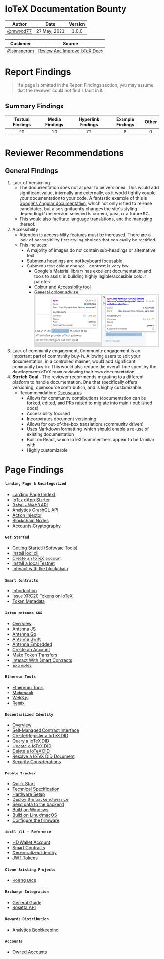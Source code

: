 # IoTeX Documentation Bounty

| Author          | Date           | Version  |
| :-------------: | :------------: | :------: |
| [@mwood77](https://github.com/mwood77) |  27 May, 2021  |  1.0.0   |

| Customer        | Source           |
| :-------------: | :-------------:  | 
| [@simonerom](https://github.com/simonerom) | [Review And Improve IoTeX Docs](https://gitcoin.co/issue/iotexproject/halogrants/32/100025753) |

# Report Findings
> If a page is omitted in the Report Findings section, you may assume that the reviewer could not find a fault in it.

## Summary Findings
| Textual Findings  | Media Findings   | Hyperlink Findings  | Example Findings  |  Other  |
| :-------------: | :------------: | :------: |   :------: |  :------: |
| 90              |  10            |  72      |    6       |   0       |

# Reviewer Recommendations

## General Findings
1. Lack of Versioning
    - The documentation does not appear to be versioned. This would add significant value, internally and externally, as it would tightly couple your documentation to your code. A fantastic example of this is [Google's Angular documentation](https://angular.io/docs), which not only is tied to release candidates, but also signifacntly changes the site's styling depending if the version selected is current, past, or a future RC.
    - This would also facilitate language translations, and the managing thereof.
1. Accessibility
    - Attention to accessibility features must be increased. There are a lack of accessibility-first styling choices that can easily be rectified.
    - This includes:
        - A majority of images do not contain sub-headings or alternative text
        - Submenu headings are not keyboard focusable
        - Submenu text colour change - contrast is very low.
            - Google's Material library has excellent documentation and tools to assist in building highly legible/accesible colour palletes
            - [Colour and Accessibilty tool](https://material.io/resources/color/#!/?view.left=1&view.right=0&primary.color=6002ee)
            - [General colour advise](https://material.io/design/color/the-color-system.html#color-theme-creation)
        ![0001-accessibility-contrast](images/0001-accessibility-text.png) 
1. Lack of community engagement. Community engagement is an important part of community buy-in. Allowing users to edit your documentation, in a controlled manner, would add significant community buy-in. This would also reduce the overall time spent by the development/IoTeX team reviewing their own documentation.
1. **Stretch Goal** - The reviewer recommends migrating to a different platform to handle documentation. One that specifically offers versioning, opensource contribution, and is highly customizable.
    - Recommendation: [Docusaurus](https://docusaurus.io/)
        - Allows for community contributions (documentation can be forked, edited, and PRs raised to migrate into main / published docs)
        - Accessibility focused
        - Incorporates document versioning
        - Allows for out-of-the-box translations (community driven)
        - Uses Markdown formatting, which should enable a re-use of existing documentation
        - Built on React, which IoTeX teammembers appear to be familiar with
        - Highly customizable


# Page Findings

#### `landing Page & Uncategorized`
- [Landing Page (Index)](./pages/1000-index.md)
- [IoTex dApp Starter](./pages/19000-iotex-dapp-starter.md)
- [Babel - Web3 API](./pages/40000-babel-web3-api.md)
- [Analytics GraphQL API](./pages/41000-analytics-graphql-api.md)
- [Action Injector](./pages/49000-action-injector.md)
- [Blockchain Nodes](./pages/52000-blockchain-nodes.md)
- [Accounts Cryptography](./pages/53000-accounts-cryptography.md)

#### `Get Started`
- [Getting Started (Software Tools)](./pages/software-tools/2000-getting-started.md)
- [Install iocl cli](./pages/software-tools/3000-install-ioctl-cli.md)
- [Create an IoTeX account](./pages/software-tools/4000-create-an-iotex-account.md)
- [Install a local Testnet](./pages/software-tools/5000-install-a-local-testnet.md)
- [Interact with the blockchain](./pages/software-tools/6000-interact-with-the-blockchain.md)

#### `Smart Contracts`
- [Introduction](./pages/smart-contracts/7000-introduction.md)
- [Issue XRC20 Tokens on IoTeX](./pages/smart-contracts/8000-issue-xrc20-tokens-on-iotex.md)
- [Token Metadata](./pages/smart-contracts/9000-token-metadata.md)

#### `Iotex-antenna SDK`
- [Overview](./pages/iotex-antenna-sdk/10000-overview.md)
- [Antenna JS](./pages/iotex-antenna-sdk/11000-antenna-js.md)
- [Antenna Go](./pages/iotex-antenna-sdk/12000-antenna-go.md)
- [Antenna Swift](./pages/iotex-antenna-sdk/13000-antenna-swift.md)
- [Antenna Embedded](./pages/iotex-antenna-sdk/14000-antenna-embedded.md)
- [Create an Account](./pages/iotex-antenna-sdk/15000-create-an-account.md)
- [Make Token Transfers](./pages/iotex-antenna-sdk/16000-make-token-transfers.md)
- [Interact With Smart Contracts](./pages/iotex-antenna-sdk/17000-interact-with-smart-contracts.md)
- [Examples](./pages/iotex-antenna-sdk/18000-examples.md)

#### `Ethereum Tools`
- [Ethereum Tools](./pages/ethereum-tools/20000-ethereum-tools.md)
- [Metamask](./pages/ethereum-tools/21000-metamask.md)
- [Web3.js](./pages/ethereum-tools/22000-web3js.md)
- [Remix](./pages/ethereum-tools/23000-remix.md)

#### `Decentralized Identity`
- [Overview](./pages/decentralized-identity/24000-overview.md)
- [Self-Managed Contract Interface](./pages/decentralized-identity/25000-self-managed-contract-interface.md)
- [Create/Register a IoTeX DID](./pages/decentralized-identity/26000-create-register-a-iotex-did.md)
- [Query a IoTeX DID](./pages/decentralized-identity/27000-query-a-iotex-did.md)
- [Update a IoTeX DID](./pages/decentralized-identity/28000-update-a-iotex-did.md)
- [Delete a IoTeX DID](./pages/decentralized-identity/29000-delete-a-iotex-did.md)
- [Resolve a IoTeX DID Document](./pages/decentralized-identity/30000-resolve-a-iotex-did-document.md)
- [Security Considerations](./pages/decentralized-identity/31000-security-considerations.md)

#### `Pebble Tracker`
- [Quick Start](./pages/pebble-tracker/32000-quick-start.md)
- [Technical Specification](./pages/pebble-tracker/33000-technical-specification.md)
- [Hardware Setup](./pages/pebble-tracker/34000-hardware-setup.md)
- [Deploy the backend service](./pages/pebble-tracker/35000-deploy-the-backend-service.md)
- [Send data to the backend](./pages/pebble-tracker/36000-send-data-to-the-backend.md)
- [Build on Windows](./pages/pebble-tracker/37000-build-on-windows.md)
- [Build on Linux/macOS](./pages/pebble-tracker/38000-build-on-linux-macos.md)
- [Configure the firmware](./pages/pebble-tracker/39000-configure-the-firmware.md)

#### `ioctl cli - Reference`
- [HD Wallet Account](./pages/ioctl-cli-reference/42000-hd-wallet-account.md)
- [Smart Contracts](./pages/ioctl-cli-reference/43000-smart-contracts.md)
- [Decentralized Identity](./pages/ioctl-cli-reference/44000-decentralized-identity.md)
- [JWT Tokens](./pages/ioctl-cli-reference/45000-jwt-tokens.md)

#### `Clone Existing Projects`
- [Rolling Dice](./pages/clone-existing-projects/46000-rolling-dice.md)

#### `Exchange Integration`
- [General Guide](./pages/exchange-integration/47000-general-guide.md)
- [Rosetta API](./pages/exchange-integration/48000-rosetta-api.md)

#### `Rewards Distribution`
- [Analytics Bookkeeping](./pages/rewards-distribution/50000-analytics-bookkeeping.md)

#### `Accounts`
- [Owned Accounts](./pages/accounts/51000-owned-accounts.md)

